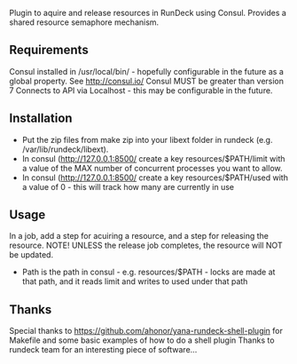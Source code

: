 Plugin to aquire and release resources in RunDeck using Consul.  Provides a shared resource semaphore mechanism.  

Requirements
------------
Consul installed in /usr/local/bin/ - hopefully configurable in the future as a global property.  See http://consul.io/
Consul MUST be greater than version 7
Connects to API via Localhost - this may be configurable in the future.  

Installation
------------
* Put the zip files from make zip into your libext folder in rundeck (e.g. /var/lib/rundeck/libext).  
* In consul (http://127.0.0.1:8500/ create a key resources/$PATH/limit with a value of the MAX number of concurrent processes you want to allow.
* In consul (http://127.0.0.1:8500/ create a key resources/$PATH/used with a value of 0 - this will track how many are currently in use


Usage
-----
In a job, add a step for acuiring a resource, and a step for releasing the resource.  NOTE!  UNLESS the release job completes, the resource will NOT be updated.
 * Path is the path in consul - e.g. resources/$PATH - locks are made at that path, and it reads limit and writes to used under that path


Thanks
------
Special thanks to https://github.com/ahonor/yana-rundeck-shell-plugin for Makefile and some basic examples of how to do a shell plugin
Thanks to rundeck team for an interesting piece of software...

